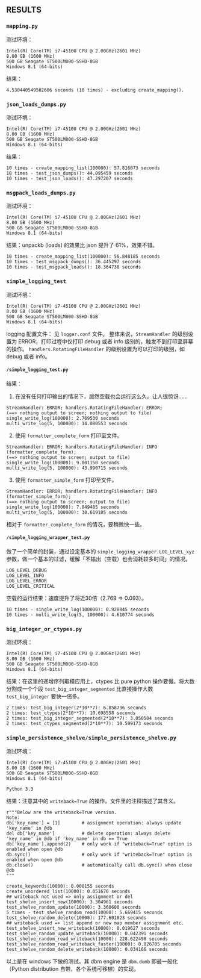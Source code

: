 ## RESULTS

### `mapping.py`

测试环境：
```
Intel(R) Core(TM) i7-4510U CPU @ 2.00GHz(2601 MHz)
8.00 GB (1600 MHz)
500 GB Seagate ST500LM000-SSHD-8GB
Windows 8.1 (64-bits)
```

结果：
```
4.530440549502606 seconds (10 times) - excluding create_mapping().
```

### `json_loads_dumps.py`

测试环境：
```
Intel(R) Core(TM) i7-4510U CPU @ 2.00GHz(2601 MHz)
8.00 GB (1600 MHz)
500 GB Seagate ST500LM000-SSHD-8GB
Windows 8.1 (64-bits)
```

结果：
```
10 times - create_mapping_list(100000): 57.816073 seconds
10 times - test_json_dumps(): 44.095459 seconds
10 times - test_json_loads(): 47.297207 seconds
```

### `msgpack_loads_dumps.py`

测试环境：
```
Intel(R) Core(TM) i7-4510U CPU @ 2.00GHz(2601 MHz)
8.00 GB (1600 MHz)
500 GB Seagate ST500LM000-SSHD-8GB
Windows 8.1 (64-bits)
```

结果：unpackb (loads) 的效果比 json 提升了 61%，效果不错。
```
10 times - create_mapping_list(100000): 56.848185 seconds
10 times - test_msgpack_dumps(): 36.445297 seconds
10 times - test_msgpack_loads(): 18.364738 seconds
```

### `simple_logging_test`

测试环境：
```
Intel(R) Core(TM) i7-4510U CPU @ 2.00GHz(2601 MHz)
8.00 GB (1600 MHz)
500 GB Seagate ST500LM000-SSHD-8GB
Windows 8.1 (64-bits)
```

logging 配置文件：
见 `logger.conf` 文件。
整体来说，`StreamHandler` 的级别设置为 ERROR，打印过程中仅打印 debug 或者 info 级别的，触发不到打印至屏幕的操作。
`handlers.RotatingFileHandler` 的级别设置为可以打印的级别，如 debug 或者 info。

#### `/simple_logging_test.py`

结果：

1. 在没有任何打印输出的情况下，居然空载也会运行这么久。让人很惊讶……
```
StreamHandler: ERROR; handlers.RotatingFileHandler: ERROR;
(==> nothing output to screen; nothing output to file)
single_write_log(100000): 2.769530 seconds
multi_write_log(5, 100000): 14.080553 seconds 
```
2. 使用 `formatter_complete_form` 打印至文件。
```
StreamHandler: ERROR; handlers.RotatingFileHandler: INFO (formatter_complete_form);
(==> nothing output to screen; output to file)
single_write_log(100000): 9.001150 seconds
multi_write_log(5, 100000): 43.990715 seconds
```
3. 使用 `formatter_simple_form` 打印至文件。
```
StreamHandler: ERROR; handlers.RotatingFileHandler: INFO (formatter_simple_form);
(==> nothing output to screen; output to file)
single_write_log(100000): 7.849485 seconds
multi_write_log(5, 100000): 38.619185 seconds
```
相对于 `formatter_complete_form` 的情况，要稍微快一些。

#### `/simple_logging_wrapper_test.py`

做了一个简单的封装，通过设定基本的 `simple_logging_wrapper.LOG_LEVEL_xyz` 参数，做一个基本的过滤，缓解「不输出（空载）也会消耗较多时间」的情况。

```
LOG_LEVEL_DEBUG   
LOG_LEVEL_INFO    
LOG_LEVEL_ERROR   
LOG_LEVEL_CRITICAL
```
空载的运行结果：速度提升了将近30倍（2.769 => 0.093）。
```
10 times - single_write_log(100000): 0.928845 seconds
10 times - multi_write_log(5, 100000): 4.610774 seconds
```

### `big_integer_or_ctypes.py`

测试环境：
```
Intel(R) Core(TM) i7-4510U CPU @ 2.00GHz(2601 MHz)
8.00 GB (1600 MHz)
500 GB Seagate ST500LM000-SSHD-8GB
Windows 8.1 (64-bits)
```

结果：在这里的递增序列取模应用上，ctypes 比 pure python 操作要慢。将大数分割成一个个段 `test_big_integer_segmented` 比直接操作大数 `test_big_integer` 要快一倍多。
```
2 times: test_big_integer(2*10**7): 6.858736 seconds
2 times: test_ctypes(2*10**7): 10.698558 seconds
2 times: test_big_integer_segmented(2*10**7): 3.050504 seconds
2 times: test_ctypes_segmented(2*10**7): 10.599173 seconds
```

### `simple_persistence_shelve/simple_persistence_shelve.py`

测试环境：
```
Intel(R) Core(TM) i7-4510U CPU @ 2.00GHz(2601 MHz)
8.00 GB (1600 MHz)
500 GB Seagate ST500LM000-SSHD-8GB
Windows 8.1 (64-bits)

Python 3.3
```

结果：注意其中的 `writeback=True` 的操作。文件里的注释描述了其含义。

```
r"""Below are the writeback=True version.
Note:
db['key_name'] = [1]        # assignment operation: always update 'key_name' in @db
del db['key_name']          # delete operation: always delete 'key_name' in @db if 'key_name' in db == True
db['key_name'].append(2)    # only work if "writeback=True" option is enabled when open @db
db.sync()                   # only work if "writeback=True" option is enabled when open @db
db.close()                  # automatically call db.sync() when close @db
"""
```

```
create_keywords(10000): 0.008155 seconds
create_unordered_list(10000): 0.051670 seconds
## writeback not used => only assignment or del
test_shelve_insert_new(10000): 3.304961 seconds
test_shelve_random_update(10000): 3.360600 seconds
5 times - test_shelve_random_read(10000): 5.669415 seconds
test_shelve_random_delete(10000): 177.601023 seconds
## writeback used => list append or new map member assignment etc.
test_shelve_insert_new_writeback(10000): 0.019627 seconds
test_shelve_random_update_writeback(10000): 0.042391 seconds
test_shelve_random_read_writeback(10000): 228.622498 seconds
test_shelve_random_read_writeback_faster(10000): 0.026705 seconds
test_shelve_random_delete_writeback(10000): 0.034166 seconds
```

以上是在 windows 下做的测试。其 dbm engine 是 `dbm.dumb` 即最一般化（Python distribution 自带，各个系统可移植）的实现。

